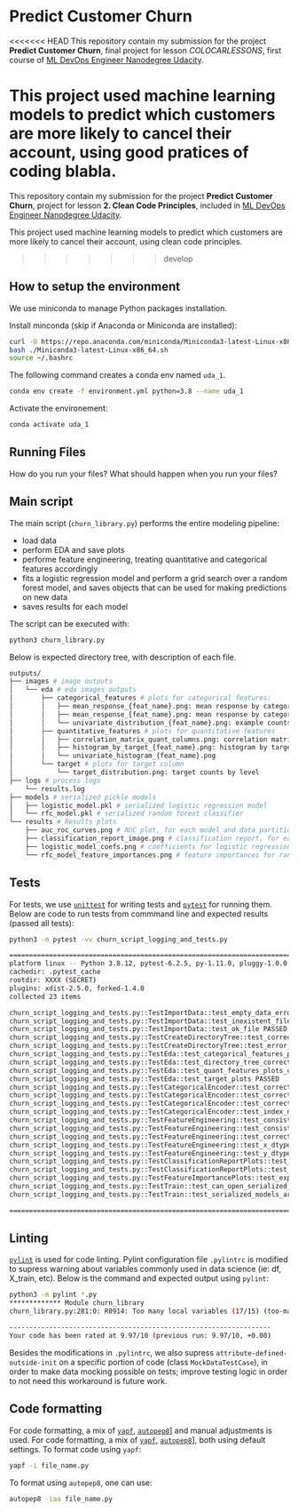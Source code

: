 # Predict Customer Churn
<<<<<<< HEAD
This repository contain my submission for the project **Predict Customer Churn**, final project for lesson $COLOCAR LESSONS$, first course of [ML DevOps Engineer Nanodegree Udacity](https://www.udacity.com/course/machine-learning-dev-ops-engineer-nanodegree--nd0821).

This project used machine learning models to predict which customers are more likely to cancel their account, using good pratices of coding blabla.
=======
This repository contain my submission for the project **Predict Customer Churn**, project for lesson **2. Clean Code Principles**, included in [ML DevOps Engineer Nanodegree Udacity](https://www.udacity.com/course/machine-learning-dev-ops-engineer-nanodegree--nd0821).

This project used machine learning models to predict which customers are more likely to cancel their account, using clean code principles.
>>>>>>> develop


## How to setup the environment
We use miniconda to manage Python packages installation.

Install minconda (skip if Anaconda or Miniconda are installed):
```bash
curl -O https://repo.anaconda.com/miniconda/Miniconda3-latest-Linux-x86_64.sh
bash ./Miniconda3-latest-Linux-x86_64.sh
source ~/.bashrc
```

The following command creates a conda env named `uda_1`.
```bash
conda env create -f environment.yml python=3.8 --name uda_1
```

Activate the environement:
```bash
conda activate uda_1
```
## Running Files
How do you run your files? What should happen when you run your files?
## Main script
The main script (`churn_library.py`) performs the entire modeling pipeline:
 - load data
 - perform EDA and save plots
 - performe feature engineering, treating quantitative and categorical features accordingly
 - fits a logistic regression model and perform a grid search over a random forest model, and saves objects that can be used for making predictions on new data
 - saves results for each model

The script can be executed with:
```bash
python3 churn_library.py
```

Below is expected directory tree, with description of each file.
```bash
outputs/
├── images # image outputs
│   └── eda # eda images outputs
│       ├── categorical_features # plots for categorical features:
│       │   ├── mean_response_{feat_name}.png: mean response by category leval, one for each feature
│       │   ├── mean_response_{feat_name}.png: mean response by category leval, one for each feature
│       │   └── univariate_distribution_{feat_name}.png: example counts by category level, one for each feature
│       ├── quantitative_features # plots for quantitative features
│       │   ├── correlation_matrix_quant_columns.png: correlation matrix of all quantitative features (including target column)
│       │   ├── histogram_by_target_{feat_name}.png: histogram by target level
│       │   └── univariate_histogram_{feat_name}.png
│       └── target # plots for target column
│           └── target_distribution.png: target counts by level
├── logs # process logs
    └── results.log
├── models # serialized pickle models
│   ├── logistic_model.pkl # serialized logistic regression model
│   └── rfc_model.pkl # serialized random forest classifier
└── results # Results plots
    ├── auc_roc_curves.png # AUC plot, for each model and data partition (train, test)
    ├── classification_report_image.png # classification report, for each model and data partition (train, test)
    ├── logistic_model_coefs.png # coefficients for logistic regression model
    └── rfc_model_feature_importances.png # feature importances for random forest classifier model
```

## Tests
For tests, we use [`unittest`](https://docs.python.org/3/library/unittest.html) for writing tests and [`pytest`](https://docs.pytest.org/) for running them. Below are code to run tests from commmand line and expected results (passed all tests):
```bash
python3 -m pytest -vv churn_script_logging_and_tests.py

=========================================================================================== test session starts ============================================================================================
platform linux -- Python 3.8.12, pytest-6.2.5, py-1.11.0, pluggy-1.0.0 -- /home/marcospiau/miniconda3/envs/uda_1/bin/python3
cachedir: .pytest_cache
rootdir: XXXX (SECRET)
plugins: xdist-2.5.0, forked-1.4.0
collected 23 items

churn_script_logging_and_tests.py::TestImportData::test_empty_data_error PASSED                                                                                                                      [  4%]
churn_script_logging_and_tests.py::TestImportData::test_inexistent_file_error PASSED                                                                                                                 [  8%]
churn_script_logging_and_tests.py::TestImportData::test_ok_file PASSED                                                                                                                               [ 13%]
churn_script_logging_and_tests.py::TestCreateDirectoryTree::test_correct_creation PASSED                                                                                                             [ 17%]
churn_script_logging_and_tests.py::TestCreateDirectoryTree::test_error_if_exists PASSED                                                                                                              [ 21%]
churn_script_logging_and_tests.py::TestEda::test_categorical_features_plots_created PASSED                                                                                                           [ 26%]
churn_script_logging_and_tests.py::TestEda::test_directory_tree_correct PASSED                                                                                                                       [ 30%]
churn_script_logging_and_tests.py::TestEda::test_quant_features_plots_created PASSED                                                                                                                 [ 34%]
churn_script_logging_and_tests.py::TestEda::test_target_plots PASSED                                                                                                                                 [ 39%]
churn_script_logging_and_tests.py::TestCategoricalEncoder::test_correct_dtype PASSED                                                                                                                 [ 43%]
churn_script_logging_and_tests.py::TestCategoricalEncoder::test_correct_feature_names PASSED                                                                                                         [ 47%]
churn_script_logging_and_tests.py::TestCategoricalEncoder::test_correct_shape PASSED                                                                                                                 [ 52%]
churn_script_logging_and_tests.py::TestCategoricalEncoder::test_index_not_modified PASSED                                                                                                            [ 56%]
churn_script_logging_and_tests.py::TestFeatureEngineering::test_consistent_length_x_y_test PASSED                                                                                                    [ 60%]
churn_script_logging_and_tests.py::TestFeatureEngineering::test_consistent_length_x_y_train PASSED                                                                                                   [ 65%]
churn_script_logging_and_tests.py::TestFeatureEngineering::test_correct_feature_names PASSED                                                                                                         [ 69%]
churn_script_logging_and_tests.py::TestFeatureEngineering::test_x_dtype PASSED                                                                                                                       [ 73%]
churn_script_logging_and_tests.py::TestFeatureEngineering::test_y_dtype PASSED                                                                                                                       [ 78%]
churn_script_logging_and_tests.py::TestClassificationReportPlots::test_kwargs_plot PASSED                                                                                                            [ 82%]
churn_script_logging_and_tests.py::TestClassificationReportPlots::test_simple_plot PASSED                                                                                                            [ 86%]
churn_script_logging_and_tests.py::TestFeatureImportancePlots::test_expected_files_in_dir PASSED                                                                                                     [ 91%]
churn_script_logging_and_tests.py::TestTrain::test_can_open_serialized_models PASSED                                                                                                                 [ 95%]
churn_script_logging_and_tests.py::TestTrain::test_serialized_models_are_saved PASSED                                                                                                                [100%]

=========================================================================================== 23 passed in 17.38s ============================================================================================
```

## Linting
[`pylint`](https://pylint.org/) is used for code linting. Pylint configuration file `.pylintrc` is modified to supress warning about variables commonly used in data science (ie: df, X_train, etc). Below is the command and expected output using `pylint`:
```bash
python3 -m pylint *.py
************* Module churn_library
churn_library.py:281:0: R0914: Too many local variables (17/15) (too-many-locals)

------------------------------------------------------------------
Your code has been rated at 9.97/10 (previous run: 9.97/10, +0.00)
```
Besides the modifications in `.pylintrc`, we also supress `attribute-defined-outside-init` on a specific portion of code (class `MockDataTestCase`), in order to make data mocking possible on tests; improve testing logic in order to not need this workaround is future work.

## Code formatting
For code formatting, a mix of [`yapf`](https://github.com/google/yapf), [`autopep8`](https://github.com/hhatto/autopep8)] and manual adjustments is used.
For code formatting, a mix of [`yapf`](https://github.com/google/yapf), [`autopep8`](https://github.com/hhatto/autopep8)], both using default settings.
To format code using `yapf`:
```bash
yapf -i file_name.py
```
To format using `autopep8`, one can use:
```bash
autopep8 -iaa file_name.py
```
